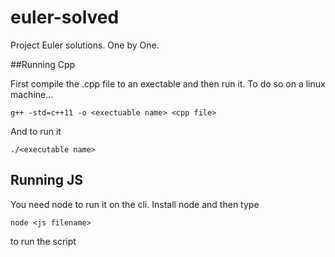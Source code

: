 euler-solved
============

Project Euler solutions. One by One.

##Running Cpp

First compile the .cpp file to an exectable and then run it. To do so on a linux machine...

````
g++ -std=c++11 -o <exectuable name> <cpp file>

````

And to run it

````
./<executable name>
````

## Running JS

You need node to run it on the cli. Install node and then type

````
node <js filename>
````

to run the script